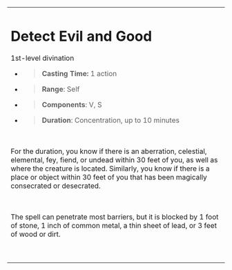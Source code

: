 
<table><tbody><tr class="odd"><td><h1 id="detect-evil-and-good"><strong>Detect Evil and Good</strong></h1><p>1st-level divination</p><ul><li><blockquote><p><strong>Casting Time:</strong> 1 action</p></blockquote></li><li><blockquote><p><strong>Range</strong>: Self</p></blockquote></li><li><blockquote><p><strong>Components</strong>: V, S</p></blockquote></li><li><blockquote><p><strong>Duration</strong>: Concentration, up to 10 minutes</p></blockquote></li></ul><p> </p><p>For the duration, you know if there is an aberration, celestial, elemental, fey, fiend, or undead within 30 feet of you, as well as where the creature is located. Similarly, you know if there is a place or object within 30 feet of you that has been magically consecrated or desecrated.</p><p> </p><p>The spell can penetrate most barriers, but it is blocked by 1 foot of stone, 1 inch of common metal, a thin sheet of lead, or 3 feet of wood or dirt.</p><p> </p></td></tr></tbody></table>